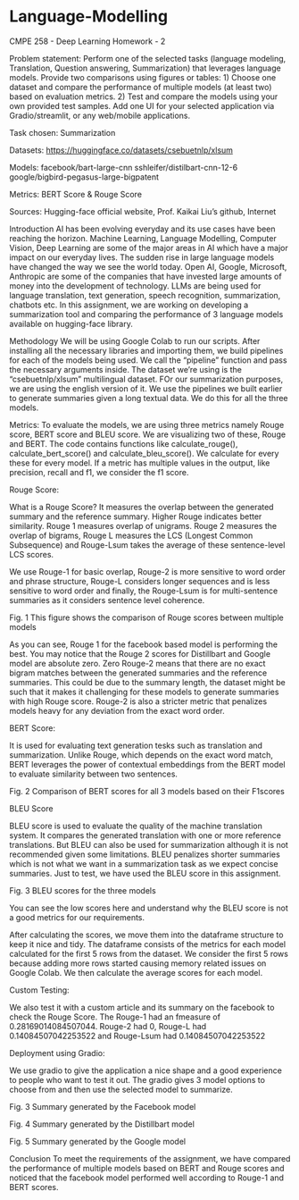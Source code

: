 # Language-Modelling

CMPE 258 - Deep Learning
Homework - 2

Problem statement: 
Perform one of the selected tasks (language modeling, Translation, Question answering, Summarization) that leverages language models. Provide two comparisons using figures or tables: 1) Choose one dataset and compare the performance of multiple models (at least two) based on evaluation metrics. 2) Test and compare the models using your own provided test samples. Add one UI for your selected application via Gradio/streamlit, or any web/mobile applications.

Task chosen: Summarization

Datasets: https://huggingface.co/datasets/csebuetnlp/xlsum

Models: 
facebook/bart-large-cnn
sshleifer/distilbart-cnn-12-6
google/bigbird-pegasus-large-bigpatent

Metrics: BERT Score & Rouge Score

Sources: 
Hugging-face official website, 
Prof. Kaikai Liu’s github, 
Internet

Introduction
AI has been evolving everyday and its use cases have been reaching the horizon. Machine Learning, Language Modelling, Computer Vision, Deep Learning are some of the major areas in AI which have a major impact on our everyday lives. The sudden rise in large language models have changed the way we see the world today. Open AI, Google, Microsoft, Anthropic are some of the companies that have invested large amounts of money into the development of technology. LLMs are being used for language translation, text generation, speech recognition, summarization, chatbots etc. In this assignment, we are working on developing a summarization tool and comparing the performance of 3 language models available on hugging-face library.

Methodology
We will be using Google Colab to run our scripts. After installing all the necessary libraries and importing them, we build pipelines for each of the models being used. We call the “pipeline” function and pass the necessary arguments inside. The dataset we’re using is the “csebuetnlp/xlsum” multilingual dataset. FOr our summarization purposes, we are using the english version of it. We use the pipelines we built earlier to generate summaries given a long textual data. We do this for all the three models. 

Metrics:
To evaluate the models, we are using three metrics namely Rouge score, BERT score and BLEU score. We are visualizing two of these, Rouge and BERT. The code contains functions like calculate_rouge(), calculate_bert_score() and calculate_bleu_score(). We calculate for every these for every model. If a metric has multiple values in the output, like precision, recall and f1, we consider the f1 score.

Rouge Score:

What is a Rouge Score? It measures the overlap between the generated summary and the reference summary. Higher Rouge indicates better similarity.
Rouge 1 measures overlap of unigrams. Rouge 2 measures the overlap of bigrams, Rouge L measures the LCS (Longest Common Subsequence) and Rouge-Lsum takes the average of these sentence-level LCS scores.

We use Rouge-1 for basic overlap, Rouge-2 is more sensitive to word order and phrase structure, Rouge-L considers longer sequences and is less sensitive to word order and finally, the Rouge-Lsum is for multi-sentence summaries as it considers sentence level coherence. 


Fig. 1 This figure shows the comparison of Rouge scores between multiple models

As you can see, Rouge 1 for the facebook based model is performing the best. You may notice that the Rouge 2 scores for Distillbart and Google model are absolute zero. Zero Rouge-2 means that there are no exact bigram matches between the generated summaries and the reference summaries. This could be due to the summary length, the dataset might be such that it makes it challenging for these models to generate summaries with high Rouge score. Rouge-2 is also a stricter metric that penalizes models heavy for any deviation from the exact word order. 

BERT Score:

It is used for evaluating text generation tesks such as translation and summarization. Unlike Rouge, which depends on the exact word match, BERT leverages the power of contextual embeddings from the BERT model to evaluate similarity between two sentences.

Fig. 2 Comparison of BERT scores for all 3 models based on their F1scores

 
BLEU Score

BLEU score is used to evaluate the quality of the machine translation system. It compares the generated translation with one or more reference translations. But BLEU can also be used for summarization although it is not recommended given some limitations.  BLEU penalizes shorter summaries which is not what we want in a summarization task as we expect concise summaries. Just to test, we have used the BLEU score in this assignment. 


Fig. 3 BLEU scores for the three models

You can see the low scores here and understand why the BLEU score is not a good metrics for our requirements.

After calculating the scores, we move them into the dataframe structure to keep it nice and tidy. The dataframe consists of the metrics for each model calculated for the first 5 rows from the dataset. We consider the first 5 rows because adding more rows started causing memory related issues on Google Colab. We then calculate the average scores for each model.

Custom Testing:

We also test it with a custom article and its summary on the facebook to check the Rouge Score. The Rouge-1 had an fmeasure of 0.28169014084507044. Rouge-2 had 0, Rouge-L had 0.14084507042253522 and Rouge-Lsum had 0.14084507042253522

Deployment using Gradio:

We use gradio to give the application a nice shape and a good experience to people who want to test it out. The gradio gives 3 model options to choose from and then use the selected model to summarize.

Fig. 3 Summary generated by the Facebook model


Fig. 4 Summary generated by the Distillbart model

Fig. 5 Summary generated by the Google model

Conclusion
To meet the requirements of the assignment, we have compared the performance of multiple models based on BERT and Rouge scores and noticed that the facebook model performed well according to Rouge-1 and BERT scores.
